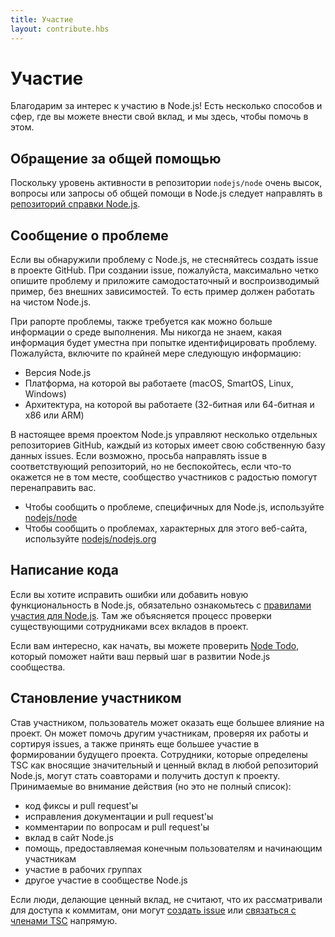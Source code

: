```yaml
---
title: Участие
layout: contribute.hbs
---
```


# Участие

Благодарим за интерес к участию в Node.js! Есть несколько способов и сфер, где вы можете внести
свой вклад, и мы здесь, чтобы помочь в этом.

## Обращение за общей помощью

Поскольку уровень активности в репозитории `nodejs/node` очень высок, вопросы или запросы об
общей помощи в Node.js следует направлять в [репозиторий справки Node.js](https://github.com/nodejs/help/issues).

## Сообщение о проблеме

Если вы обнаружили проблему с Node.js, не стесняйтесь создать issue в проекте GitHub.
При создании issue, пожалуйста, максимально четко опишите проблему и приложите самодостаточный
и воспроизводимый пример, без внешних зависимостей. То есть пример должен работать на чистом Node.js.

При рапорте проблемы, также требуется как можно больше информации о среде выполнения.
Мы никогда не знаем, какая информация будет уместна при попытке идентифицировать проблему.
Пожалуйста, включите по крайней мере следующую информацию:

* Версия Node.js
* Платформа, на которой вы работаете (macOS, SmartOS, Linux, Windows)
* Архитектура, на которой вы работаете (32-битная или 64-битная и x86 или ARM)

В настоящее время проектом Node.js управляют несколько отдельных репозиториев GitHub, каждый из которых имеет
свою собственную базу данных issues. Если возможно, просьба направлять issue в соответствующий репозиторий,
но не беспокойтесь, если что-то окажется не в том месте, сообщество участников с радостью помогут перенаправить вас.

* Чтобы сообщить о проблеме, специфичных для Node.js, используйте [nodejs/node](https://github.com/nodejs/node)
* Чтобы сообщить о проблемах, характерных для этого веб-сайта, используйте [nodejs/nodejs.org](https://github.com/nodejs/nodejs.org/issues)

## Написание кода

Если вы хотите исправить ошибки или добавить новую функциональность в Node.js, обязательно ознакомьтесь с
[правилами участия для Node.js](https://github.com/nodejs/node/blob/main/CONTRIBUTING.md/#pull-requests). Там
же объясняется процесс проверки существующими сотрудниками всех вкладов в проект.

Если вам интересно, как начать, вы можете проверить [Node Todo](https://www.nodetodo.org/), который поможет найти ваш первый шаг в развитии Node.js сообщества.

## Становление участником

Став участником, пользователь может оказать еще большее влияние на проект. Он может помочь другим участникам,
проверяя их работы и сортируя issues, а также принять еще большее участие в формировании будущего проекта.
Сотрудники, которые определены TSC как вносящие значительный и ценный вклад в любой репозиторий Node.js,
могут стать соавторами и получить доступ к проекту. Принимаемые во внимание действия (но это не полный список):

* код фиксы и pull request'ы
* исправления документации и pull request'ы
* комментарии по вопросам и pull request'ы
* вклад в сайт Node.js
* помощь, предоставляемая конечным пользователям и начинающим участникам
* участие в рабочих группах
* другое участие в сообществе Node.js

Если люди, делающие ценный вклад, не считают, что их рассматривали для доступа к коммитам, они могут
[создать issue](https://github.com/nodejs/TSC/issues) или [связаться с членами TSC](https://github.com/nodejs/TSC#current-members) напрямую.
